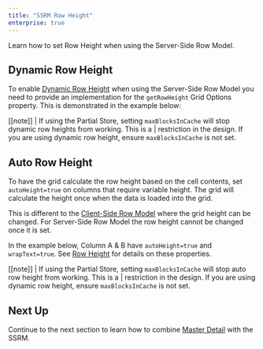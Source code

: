 ```yaml
---
title: "SSRM Row Height"
enterprise: true
---
```


Learn how to set Row Height when using the Server-Side Row Model.


## Dynamic Row Height

To enable [Dynamic Row Height](../row-height/#) when using the Server-Side Row Model you need to provide an implementation for the `getRowHeight` Grid Options property. This is demonstrated in the example below:


<grid-example title='Dynamic Row Height Example' name='dynamic-row-height' type='generated' options='{ "enterprise": true, "exampleHeight": 630, "extras": ["alasql"], "modules": ["serverside", "rowgrouping"] }'></grid-example>

[[note]]
| If using the Partial Store, setting `maxBlocksInCache` will stop dynamic row heights from working. This is a
| restriction in the design. If you are using dynamic row height, ensure `maxBlocksInCache` is not set.

## Auto Row Height

To have the grid calculate the row height based on the cell contents, set `autoHeight=true` on columns that require
variable height. The grid will calculate the height once when the data is loaded into the grid.

This is different to the [Client-Side Row Model](../client-side-model/) where the grid height can be changed. For 
Server-Side Row Model the row height cannot be changed once it is set.

In the example below, Column A & B have `autoHeight=true` and `wrapText=true`. See [Row Height](../row-height/) for 
details on these properties.

<grid-example title='Auto Row Height Example' name='auto-row-height' type='generated' options='{ "enterprise": true, "exampleHeight": 610, "extras": ["alasql"], "modules": ["serverside", "rowgrouping"] }'></grid-example>

[[note]]
| If using the Partial Store, setting `maxBlocksInCache` will stop auto row height from working. This is a
| restriction in the design. If you are using dynamic row height, ensure `maxBlocksInCache` is not set.

## Next Up

Continue to the next section to learn how to combine [Master Detail](../server-side-model-master-detail/) with the SSRM.

